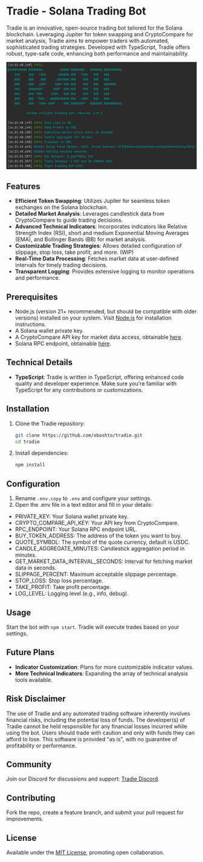 # Tradie - Solana Trading Bot

Tradie is an innovative, open-source trading bot tailored for the Solana blockchain. Leveraging Jupiter for token swapping and CryptoCompare for market analysis, Tradie aims to empower traders with automated, sophisticated trading strategies. Developed with TypeScript, Tradie offers robust, type-safe code, enhancing both performance and maintainability.

![Tradie](./assets/tradie.png)

## Features

- **Efficient Token Swapping**: Utilizes Jupiter for seamless token exchanges on the Solana blockchain.
- **Detailed Market Analysis**: Leverages candlestick data from CryptoCompare to guide trading decisions.
- **Advanced Technical Indicators**: Incorporates indicators like Relative Strength Index (RSI), short and medium Exponential Moving Averages (EMA), and Bollinger Bands (BB) for market analysis.
- **Customizable Trading Strategies**: Allows detailed configuration of slippage, stop loss, take profit, and more. (WIP)
- **Real-Time Data Processing**: Fetches market data at user-defined intervals for timely trading decisions.
- **Transparent Logging**: Provides extensive logging to monitor operations and performance.

## Prerequisites

- Node.js (version 21+ recommended, but should be compatible with older versions) installed on your system. Visit [Node.js](https://nodejs.org/) for installation instructions.
- A Solana wallet private key.
- A CryptoCompare API key for market data access, obtainable [here](https://www.cryptocompare.com/cryptopian/api-keys).
- Solana RPC endpoint, obtainable [here](https://quicknodes.com/).

## Technical Details

- **TypeScript**: Tradie is written in TypeScript, offering enhanced code quality and developer experience. Make sure you're familiar with TypeScript for any contributions or customizations.

## Installation

1. Clone the Tradie repository:
   ```bash
   git clone https://github.com/oboshto/tradie.git
   cd tradie
   ```

2. Install dependencies:
   ```bash
   npm install
   ```

## Configuration

1. Rename `.env.copy` to `.env` and configure your settings.
2. Open the .env file in a text editor and fill in your details:

- PRIVATE_KEY: Your Solana wallet private key.
- CRYPTO_COMPARE_API_KEY: Your API key from CryptoCompare.
- RPC_ENDPOINT: Your Solana RPC endpoint URL.
- BUY_TOKEN_ADDRESS: The address of the token you want to buy.
- QUOTE_SYMBOL: The symbol of the quote currency, default is USDC.
- CANDLE_AGGREGATE_MINUTES: Candlestick aggregation period in minutes.
- GET_MARKET_DATA_INTERVAL_SECONDS: Interval for fetching market data in seconds.
- SLIPPAGE_PERCENT: Maximum acceptable slippage percentage.
- STOP_LOSS: Stop loss percentage.
- TAKE_PROFIT: Take profit percentage.
- LOG_LEVEL: Logging level (e.g., info, debug).

## Usage

Start the bot with `npm start`. Tradie will execute trades based on your settings.

## Future Plans

- **Indicator Customization**: Plans for more customizable indicator values.
- **More Technical Indicators**: Expanding the array of technical analysis tools available.

## Risk Disclaimer

The use of Tradie and any automated trading software inherently involves financial risks, including the potential loss of funds. The developer(s) of Tradie cannot be held responsible for any financial losses incurred while using the bot. Users should trade with caution and only with funds they can afford to lose. This software is provided "as is", with no guarantee of profitability or performance.

## Community

Join our Discord for discussions and support: [Tradie Discord](https://discord.gg/ApF28mbYkf).

## Contributing

Fork the repo, create a feature branch, and submit your pull request for improvements.

## License

Available under the [MIT License](LICENSE), promoting open collaboration.
